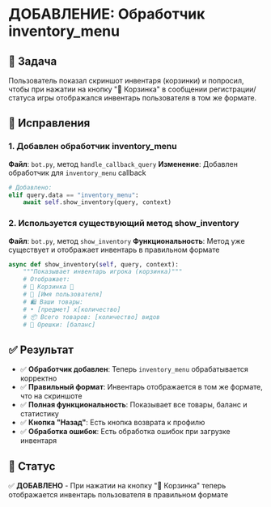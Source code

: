 # ДОБАВЛЕНИЕ: Обработчик inventory_menu

## 🧺 Задача
Пользователь показал скриншот инвентаря (корзинки) и попросил, чтобы при нажатии на кнопку "🧺 Корзинка" в сообщении регистрации/статуса игры отображался инвентарь пользователя в том же формате.

## 🔧 Исправления

### 1. Добавлен обработчик inventory_menu
**Файл**: `bot.py`, метод `handle_callback_query`
**Изменение**: Добавлен обработчик для `inventory_menu` callback

```python
# Добавлено:
elif query.data == "inventory_menu":
    await self.show_inventory(query, context)
```

### 2. Используется существующий метод show_inventory
**Файл**: `bot.py`, метод `show_inventory`
**Функциональность**: Метод уже существует и отображает инвентарь в правильном формате

```python
async def show_inventory(self, query, context):
    """Показывает инвентарь игрока (корзинка)"""
    # Отображает:
    # 🧺 Корзинка 🧺
    # 👤 [Имя пользователя]
    # 🛍️ Ваши товары:
    # • [предмет] x[количество]
    # 📦 Всего товаров: [количество] видов
    # 🌰 Орешки: [баланс]
```

## ✅ Результат
- ✅ **Обработчик добавлен**: Теперь `inventory_menu` обрабатывается корректно
- ✅ **Правильный формат**: Инвентарь отображается в том же формате, что на скриншоте
- ✅ **Полная функциональность**: Показывает все товары, баланс и статистику
- ✅ **Кнопка "Назад"**: Есть кнопка возврата к профилю
- ✅ **Обработка ошибок**: Есть обработка ошибок при загрузке инвентаря

## 🎯 Статус
✅ **ДОБАВЛЕНО** - При нажатии на кнопку "🧺 Корзинка" теперь отображается инвентарь пользователя в правильном формате
